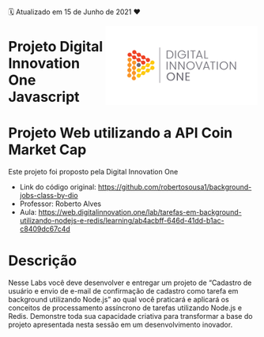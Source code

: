 :spiral_calendar: Atualizado em 15 de Junho de 2021 :heart:

<img align="right" alt="GIF" height="160px" src="https://github.com/rdeconti/rdeconti-resources/blob/main/Digital%20Innovation%20One%20-%20Logotipo.png" />

# Projeto Digital Innovation One Javascript
# Projeto Web utilizando a API Coin Market Cap
Este projeto foi proposto pela Digital Innovation One 
- Link do código original: https://github.com/robertosousa1/background-jobs-class-by-dio
- Professor: Roberto Alves
- Aula: https://web.digitalinnovation.one/lab/tarefas-em-background-utilizando-nodejs-e-redis/learning/ab4acbff-646d-41dd-b1ac-c8409dc67c4d

# Descrição
Nesse Labs você deve desenvolver e entregar um projeto de “Cadastro de usuário e envio de e-mail de confirmação de cadastro como tarefa em background utilizando Node.js” ao qual você praticará e aplicará os conceitos de processamento assíncrono de tarefas utilizando Node.js e Redis. Demonstre toda sua capacidade criativa para transformar a base do projeto apresentada nesta sessão em um desenvolvimento inovador.